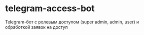 # telegram-access-bot
Telegram-бот с ролевым доступом (super admin, admin, user) и обработкой заявок на доступ
